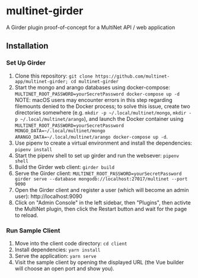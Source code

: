 # multinet-girder
A Girder plugin proof-of-concept for a MultiNet API / web application

## Installation

### Set Up Girder
1. Clone this repository: `git clone
   https://github.com/multinet-app/multinet-girder; cd multinet-girder`
2. Start the mongo and arango databases using docker-compose:
   `MULTINET_ROOT_PASSWORD=yourSecretPassword docker-compose up -d` NOTE: macOS
   users may encounter errors in this step regarding filemounts denied to the
   Docker process; to solve this issue, create two directories somewhere (e.g.
   `mkdir -p ~/.local/multinet/mongo`, `mkdir -p ~/.local/multinet/arango`), and
   launch the Docker container using `MULTINET_ROOT_PASSWORD=yourSecretPassword
   MONGO_DATA=~/.local/multinet/mongo ARANGO_DATA=~/.local/multinet/arango
   docker-compose up -d`.
3. Use pipenv to create a virtual environment and install the dependencies:
   `pipenv install`
4. Start the pipenv shell to set up girder and run the websever: `pipenv shell`
5. Build the Girder web client: `girder build`
6. Serve the Girder client: `MULTINET_ROOT_PASSWORD=yourSecretPassword girder
   serve --database mongodb://localhost:27017/multinet --port 9090`
7. Open the Girder client and register a user (which will become an admin user):
   http://localhost:9090
8. Click on "Admin Console" in the left sidebar, then "Plugins", then activte
   the MultiNet plugin, then click the Restart button and wait for the page to
   reload.

### Run Sample Client
1. Move into the client code directory: `cd client`
2. Install dependencies: `yarn install`
3. Serve the application: `yarn serve`
4. Visit the sample client by opening the displayed URL (the Vue builder will
   choose an open port and show you).
